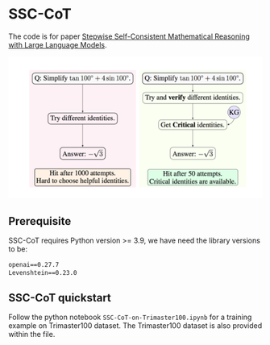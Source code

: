 # SSC-CoT 
The code is for paper [Stepwise Self-Consistent Mathematical Reasoning with Large Language Models](https://arxiv.org/pdf/2402.17786.pdf). 


![teaser](figure/teaser-image.png)

## Prerequisite

SSC-CoT requires Python version >= 3.9, we have need the library versions to be:
```
openai==0.27.7
Levenshtein==0.23.0
```

## SSC-CoT quickstart  
Follow the python notebook `SSC-CoT-on-Trimaster100.ipynb` for a training example on Trimaster100 dataset. The Trimaster100 dataset is also provided within the file.

